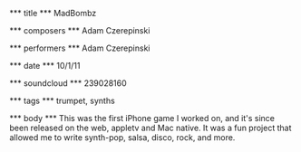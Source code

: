 *** title ***
MadBombz

*** composers ***
Adam Czerepinski

*** performers ***
Adam Czerepinski

*** date ***
10/1/11

*** soundcloud ***
239028160

*** tags ***
trumpet, synths

*** body ***
This was the first iPhone game I worked on, and it's since been released on the web, appletv and Mac native. It was a fun project that allowed me to write synth-pop, salsa, disco, rock, and more.

